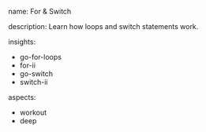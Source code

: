 name: For & Switch

description: Learn how loops and switch statements work.

insights:
  - go-for-loops
  - for-ii
  - go-switch
  - switch-ii

aspects:
  - workout
  - deep